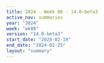 ```yaml
---
title: 2024 - Week 08 - 14.0-beta3
active_nav: summaries
year: "2024"
week: "wk08"
version: "14.0-beta3"
start_date: "2024-02-19"
end_date: "2024-02-25"
layout: "summary"
---
```

